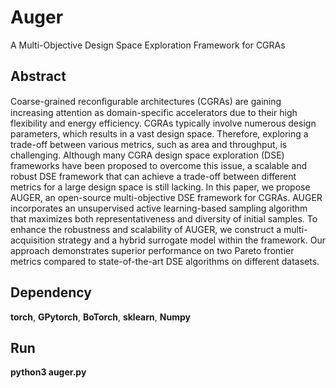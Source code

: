 # Auger
A Multi-Objective Design Space Exploration Framework for CGRAs

## Abstract
Coarse-grained reconﬁgurable architectures (CGRAs) are gaining increasing attention as domain-specific accelerators due to their high flexibility and energy efficiency. CGRAs typically involve numerous design parameters, which results in a vast design space. Therefore, exploring a trade-off between various metrics, such as area and throughput, is challenging. Although many CGRA design space exploration (DSE) frameworks have been proposed to overcome this issue, a scalable and robust DSE framework that can achieve a trade-off between different metrics for a large design space is still lacking. In this paper, we propose AUGER, an open-source multi-objective DSE framework for CGRAs. AUGER incorporates an unsupervised active learning-based sampling algorithm that maximizes both representativeness and diversity of initial samples. To enhance the robustness and scalability of AUGER, we construct a multi-acquisition strategy and a hybrid surrogate model within the framework. Our approach demonstrates superior performance on two Pareto frontier metrics compared to state-of-the-art DSE algorithms on different datasets.

## Dependency
**torch**, **GPytorch**, **BoTorch**, **sklearn**, **Numpy**

## Run
**python3 auger.py**
